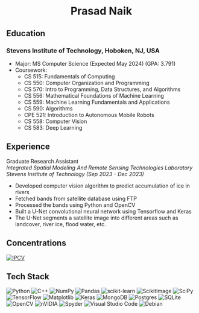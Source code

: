 # <p align = "center">Prasad Naik</p>

## Education

### Stevens Institute of Technology, Hoboken, NJ, USA

- Major: MS Computer Science (Expected May 2024) (GPA: 3.791)
- Coursework:
  - CS 515: Fundamentals of Computing
  - CS 550: Computer Organization and Programming
  - CS 570: Intro to Programming, Data Structures, and Algorithms
  - CS 556: Mathematical Foundations of Machine Learning
  - CS 559: Machine Learning Fundamentals and Applications
  - CS 590: Algorithms
  - CPE 521: Introduction to Autonomous Mobile Robots
  - CS 558: Computer Vision
  - CS 583: Deep Learning
 
## Experience

Graduate Research Assistant <br> *Integrated Spatial Modeling And Remote Sensing Technologies Laboratory <br> Stevens Institute of Technology (Sep 2023 - Dec 2023)*
  - Developed computer vision algorithm to predict accumulation of ice in rivers
  - Fetched bands from satellite database using FTP
  - Processed the bands using Python and OpenCV
  - Built a U-Net convolutional neural network using Tensorflow and Keras
  - The U-Net segments a satellite image into different areas such as landcover, river ice, flood water, etc.

## Concentrations

[![IPCV](https://img.shields.io/badge/Image%20Processing%20And%20Computer%20Vision-2F3134?style=for-the-badge&logo=hyperledger&logoColor=white)](https://github.com/naik24/ImageProcessing-ComputerVision?tab=readme-ov-file#digital-image-processing)

## Tech Stack

![Python](https://img.shields.io/badge/python-3670A0?style=for-the-badge&logo=python&logoColor=ffdd54)
![C++](https://img.shields.io/badge/c++-%2300599C.svg?style=for-the-badge&logo=c%2B%2B&logoColor=white)
![NumPy](https://img.shields.io/badge/numpy-%23013243.svg?style=for-the-badge&logo=numpy&logoColor=white)
![Pandas](https://img.shields.io/badge/pandas-%23150458.svg?style=for-the-badge&logo=pandas&logoColor=white)
![scikit-learn](https://img.shields.io/badge/scikit--learn-%23F7931E.svg?style=for-the-badge&logo=scikit-learn&logoColor=white)
![ScikitImage](https://img.shields.io/badge/Scikit--Image-00A95C?style=for-the-badge&logo=linode&logoColor=white)
![SciPy](https://img.shields.io/badge/SciPy-%230C55A5.svg?style=for-the-badge&logo=scipy&logoColor=%white)
![TensorFlow](https://img.shields.io/badge/TensorFlow-%23FF6F00.svg?style=for-the-badge&logo=TensorFlow&logoColor=white)
![Matplotlib](https://img.shields.io/badge/Matplotlib-%23ffffff.svg?style=for-the-badge&logo=Matplotlib&logoColor=black)
![Keras](https://img.shields.io/badge/Keras-%23D00000.svg?style=for-the-badge&logo=Keras&logoColor=white)
![MongoDB](https://img.shields.io/badge/MongoDB-%234ea94b.svg?style=for-the-badge&logo=mongodb&logoColor=white)
![Postgres](https://img.shields.io/badge/postgres-%23316192.svg?style=for-the-badge&logo=postgresql&logoColor=white)
![SQLite](https://img.shields.io/badge/sqlite-%2307405e.svg?style=for-the-badge&logo=sqlite&logoColor=white)
![OpenCV](https://img.shields.io/badge/opencv-%23white.svg?style=for-the-badge&logo=opencv&logoColor=white)
![nVIDIA](https://img.shields.io/badge/nVIDIA-%2376B900.svg?style=for-the-badge&logo=nVIDIA&logoColor=white)
![Spyder](https://img.shields.io/badge/Spyder-838485?style=for-the-badge&logo=spyder%20ide&logoColor=maroon)
![Visual Studio Code](https://img.shields.io/badge/Visual%20Studio%20Code-0078d7.svg?style=for-the-badge&logo=visual-studio-code&logoColor=white)
![Debian](https://img.shields.io/badge/Debian-D70A53?style=for-the-badge&logo=debian&logoColor=white)
